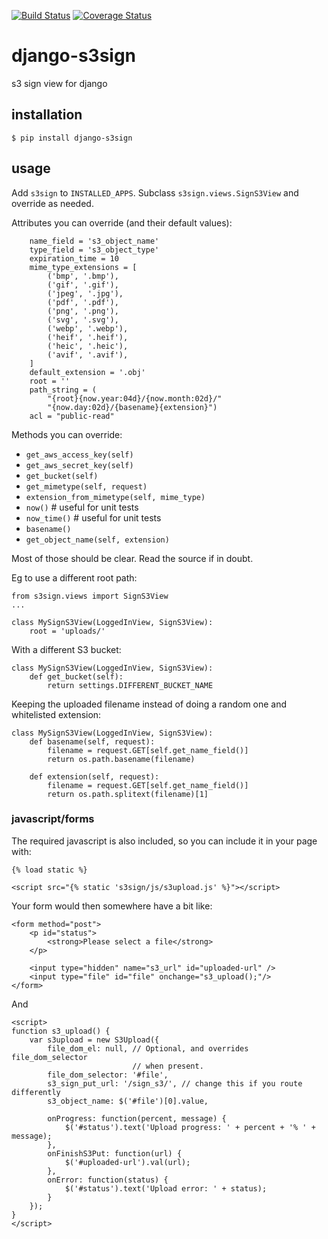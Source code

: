 [![Build Status](https://travis-ci.org/ccnmtl/django-s3sign.svg?branch=master)](https://travis-ci.org/ccnmtl/django-s3sign)
[![Coverage Status](https://coveralls.io/repos/github/ccnmtl/django-s3sign/badge.svg?branch=master)](https://coveralls.io/github/ccnmtl/django-s3sign?branch=master)

# django-s3sign
s3 sign view for django

## installation

    $ pip install django-s3sign

## usage

Add `s3sign` to `INSTALLED_APPS`. Subclass `s3sign.views.SignS3View`
and override as needed.

Attributes you can override (and their default values):

```
    name_field = 's3_object_name'
    type_field = 's3_object_type'
    expiration_time = 10
    mime_type_extensions = [
        ('bmp', '.bmp'),
        ('gif', '.gif'),
        ('jpeg', '.jpg'),
        ('pdf', '.pdf'),
        ('png', '.png'),
        ('svg', '.svg'),
        ('webp', '.webp'),
        ('heif', '.heif'),
        ('heic', '.heic'),
        ('avif', '.avif'),
    ]
    default_extension = '.obj'
    root = ''
    path_string = (
        "{root}{now.year:04d}/{now.month:02d}/"
        "{now.day:02d}/{basename}{extension}")
    acl = "public-read"
```

Methods you can override:

* `get_aws_access_key(self)`
* `get_aws_secret_key(self)`
* `get_bucket(self)`
* `get_mimetype(self, request)`
* `extension_from_mimetype(self, mime_type)`
* `now()` # useful for unit tests
* `now_time()` # useful for unit tests
* `basename()`
* `get_object_name(self, extension)`

Most of those should be clear. Read the source if in doubt.


Eg to use a different root path:


```
from s3sign.views import SignS3View
...

class MySignS3View(LoggedInView, SignS3View):
    root = 'uploads/'
```

With a different S3 bucket:

```
class MySignS3View(LoggedInView, SignS3View):
    def get_bucket(self):
        return settings.DIFFERENT_BUCKET_NAME
```

Keeping the uploaded filename instead of doing a random one and
whitelisted extension:

```
class MySignS3View(LoggedInView, SignS3View):
    def basename(self, request):
        filename = request.GET[self.get_name_field()]
        return os.path.basename(filename)

    def extension(self, request):
        filename = request.GET[self.get_name_field()]
        return os.path.splitext(filename)[1]
```


### javascript/forms

The required javascript is also included, so you can include it in
your page with:

    {% load static %}

    <script src="{% static 's3sign/js/s3upload.js' %}"></script>

Your form would then somewhere have a bit like:

    <form method="post">
        <p id="status">
            <strong>Please select a file</strong>
        </p>

        <input type="hidden" name="s3_url" id="uploaded-url" />
        <input type="file" id="file" onchange="s3_upload();"/>
    </form>

And

```
<script>
function s3_upload() {
    var s3upload = new S3Upload({
        file_dom_el: null, // Optional, and overrides file_dom_selector
                           // when present.
        file_dom_selector: '#file',
        s3_sign_put_url: '/sign_s3/', // change this if you route differently
        s3_object_name: $('#file')[0].value,

        onProgress: function(percent, message) {
            $('#status').text('Upload progress: ' + percent + '% ' + message);
        },
        onFinishS3Put: function(url) {
            $('#uploaded-url').val(url);
        },
        onError: function(status) {
            $('#status').text('Upload error: ' + status);
        }
    });
}
</script>
```
